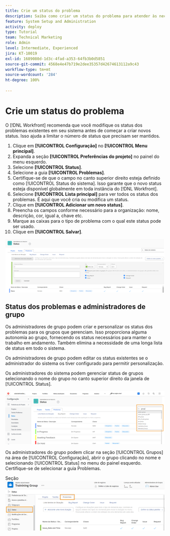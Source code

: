 ```yaml
---
title: Crie um status do problema
description: Saiba como criar um status do problema para atender às necessidades dos fluxos de trabalho da organização.
feature: System Setup and Administration
activity: deploy
type: Tutorial
team: Technical Marketing
role: Admin
level: Intermediate, Experienced
jira: KT-10019
exl-id: 1689080d-1d3c-4fad-a353-64fb3b0d5851
source-git-commit: 4568e4e47b719e2dee35357d42674613112a9c43
workflow-type: tm+mt
source-wordcount: '284'
ht-degree: 100%

---
```


# Crie um status do problema

O [!DNL Workfront] recomenda que você modifique os status dos problemas existentes em seu sistema antes de começar a criar novos status. Isso ajuda a limitar o número de status que precisam ser mantidos.

1. Clique em **[!UICONTROL Configuração]** no **[!UICONTROL Menu principal]**.
1. Expanda a seção **[!UICONTROL Preferências do projeto]** no painel do menu esquerdo.
1. Selecione **[!UICONTROL Status]**.
1. Selecione a guia **[!UICONTROL Problemas]**.
1. Certifique-se de que o campo no canto superior direito esteja definido como [!UICONTROL Status do sistema]. Isso garante que o novo status esteja disponível globalmente em toda instância do [!DNL Workfront].
1. Selecione **[!UICONTROL Lista principal]** para ver todos os status dos problemas. É aqui que você cria ou modifica um status.
1. Clique em **[!UICONTROL Adicionar um novo status]**.
1. Preencha os campos conforme necessário para a organização: nome, descrição, cor, igual a, chave etc.
1. Marque as caixas para o tipo de problema com o qual este status pode ser usado.
1. Clique em **[!UICONTROL Salvar]**.

![Janela de novo na página [!UICONTROL Status] ](assets/admin-fund-create-issue-status.png)

## Status dos problemas e administradores de grupo

Os administradores de grupo podem criar e personalizar os status dos problemas para os grupos que gerenciam. Isso proporciona alguma autonomia ao grupo, fornecendo os status necessários para manter o trabalho em andamento. Também elimina a necessidade de uma longa lista de status em todo o sistema.

Os administradores de grupo podem editar os status existentes se o administrador do sistema os tiver configurado para permitir personalização.

Os administradores do sistema podem gerenciar status de grupos selecionando o nome do grupo no canto superior direito da janela de [!UICONTROL Status].

![Menu da lista de grupos na página [!UICONTROL Status] ](assets/admin-fund-change-group-master-list.png)

Os administradores do grupo podem clicar na seção [!UICONTROL Grupos] na área de [!UICONTROL Configuração], abrir o grupo clicando no nome e selecionando [!UICONTROL Status] no menu do painel esquerdo. Certifique-se de selecionar a guia Problemas.

Seção ![[!UICONTROL Status] da página [!UICONTROL Grupo] ](assets/admin-fund-group-issue-statuses.png)

<!--
For detailed information on how managing statuses can be done by group administrators, see these articles:
Create and customize group statuses
Group administrators
-->

<!--
learn more URLs
Issue statuses
Create and customize system-wide statuses
-->
